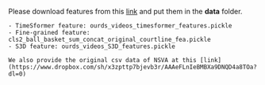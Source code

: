 Please download features from this [link](https://www.dropbox.com/sh/xuobu84y8zk3mn2/AAAVo98tpwZrMkXzT9UI6csSa?dl=0) and put them in the **data** folder.
```
- TimeSformer feature: ourds_videos_timesformer_features.pickle
- Fine-grained feature: cls2_ball_basket_sum_concat_original_courtline_fea.pickle
- S3D feature: ourds_videos_S3D_features.pickle

We also provide the original csv data of NSVA at this [link](https://www.dropbox.com/sh/x3zpttp7bjevb3r/AAAeFLnIeBMBXa9DNQD4a8TOa?dl=0)
